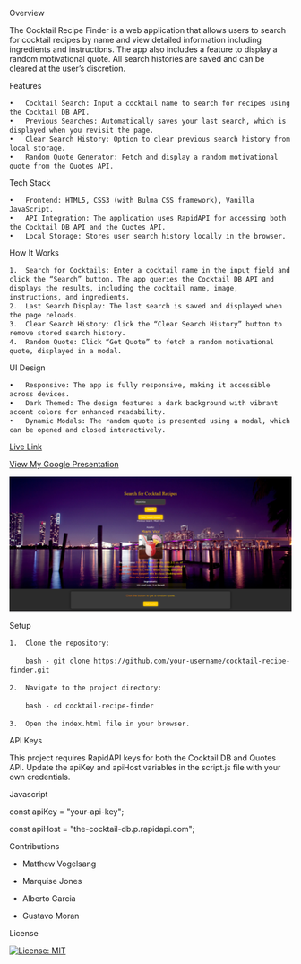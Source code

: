 Overview

The Cocktail Recipe Finder is a web application that allows users to search for cocktail recipes by name and view detailed information including ingredients and instructions. The app also includes a feature to display a random motivational quote. All search histories are saved and can be cleared at the user’s discretion.

Features

    •   Cocktail Search: Input a cocktail name to search for recipes using the Cocktail DB API.
    •   Previous Searches: Automatically saves your last search, which is displayed when you revisit the page.
    •   Clear Search History: Option to clear previous search history from local storage.
    •   Random Quote Generator: Fetch and display a random motivational quote from the Quotes API.

Tech Stack

    •   Frontend: HTML5, CSS3 (with Bulma CSS framework), Vanilla JavaScript.
    •   API Integration: The application uses RapidAPI for accessing both the Cocktail DB API and the Quotes API.
    •   Local Storage: Stores user search history locally in the browser.

How It Works

    1.  Search for Cocktails: Enter a cocktail name in the input field and click the “Search” button. The app queries the Cocktail DB API and displays the results, including the cocktail name, image, instructions, and ingredients.
    2.  Last Search Display: The last search is saved and displayed when the page reloads.
    3.  Clear Search History: Click the “Clear Search History” button to remove stored search history.
    4.  Random Quote: Click “Get Quote” to fetch a random motivational quote, displayed in a modal.

UI Design

    •   Responsive: The app is fully responsive, making it accessible across devices.
    •   Dark Themed: The design features a dark background with vibrant accent colors for enhanced readability.
    •   Dynamic Modals: The random quote is presented using a modal, which can be opened and closed interactively.


[Live Link](https://listopalfuturo.github.io/Find-a-Cocktail/)


[View My Google Presentation](https://docs.google.com/presentation/d/1sTyrkE_6QffkncVbYSM8liIkbHmWDloOPasnWTiz-Us/edit?usp=sharing)
    
    
    
![Alt text](./mainpage.png)


Setup

    1.  Clone the repository: 
    
        bash - git clone https://github.com/your-username/cocktail-recipe-finder.git

    2.  Navigate to the project directory: 

        bash - cd cocktail-recipe-finder

    3.  Open the index.html file in your browser.

API Keys

This project requires RapidAPI keys for both the Cocktail DB and Quotes API. Update the apiKey and apiHost variables in the script.js file with your own credentials.

Javascript 

const apiKey = "your-api-key";

const apiHost = "the-cocktail-db.p.rapidapi.com";


Contributions

- Matthew Vogelsang

- Marquise Jones

- Alberto Garcia

- Gustavo Moran

License

[![License: MIT](https://img.shields.io/badge/License-MIT-yellow.svg)](https://opensource.org/licenses/MIT)

